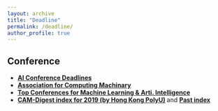 ```yaml
---
layout: archive
title: "Deadline"
permalink: /deadline/
author_profile: true
---
```

## Conference

* <b> <span style="color:red">[AI Conference Deadlines](https://aideadlin.es/?sub=ML,CV,NLP,RO,SP,DM)</span> </b>
* <b> <span style="color:red">[Association for Computing Machinary](https://www.acm.org/conferences/upcoming-submission-deadlines)</span> </b>
* <b> <span style="color:red">[Top Conferences for Machine Learning & Arti. Intelligence](http://www.guide2research.com/topconf/machine-learning)</span> </b>
* <b> <span style="color:red">[CAM-Digest index for 2019 (by Hong Kong PolyU)](https://www.polyu.edu.hk/ama/CAM/cam-digest-html/19/)</span> </b> and <b> <span style="color:red">[Past index](https://www.polyu.edu.hk/ama/CAM/cam-digest-html/)</span> </b>






